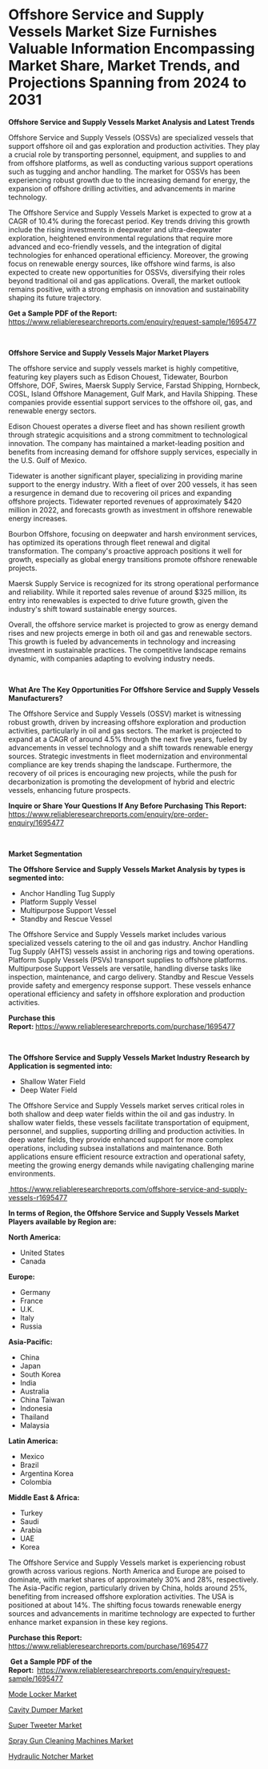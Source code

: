 <p><h1>Offshore Service and Supply Vessels Market Size Furnishes Valuable Information Encompassing Market Share, Market Trends, and Projections Spanning from 2024 to 2031</h1></p><p><strong>Offshore Service and Supply Vessels Market Analysis and Latest Trends</strong></p>
<p><p>Offshore Service and Supply Vessels (OSSVs) are specialized vessels that support offshore oil and gas exploration and production activities. They play a crucial role by transporting personnel, equipment, and supplies to and from offshore platforms, as well as conducting various support operations such as tugging and anchor handling. The market for OSSVs has been experiencing robust growth due to the increasing demand for energy, the expansion of offshore drilling activities, and advancements in marine technology.</p><p>The Offshore Service and Supply Vessels Market is expected to grow at a CAGR of 10.4% during the forecast period. Key trends driving this growth include the rising investments in deepwater and ultra-deepwater exploration, heightened environmental regulations that require more advanced and eco-friendly vessels, and the integration of digital technologies for enhanced operational efficiency. Moreover, the growing focus on renewable energy sources, like offshore wind farms, is also expected to create new opportunities for OSSVs, diversifying their roles beyond traditional oil and gas applications. Overall, the market outlook remains positive, with a strong emphasis on innovation and sustainability shaping its future trajectory.</p></p>
<p><strong>Get a Sample PDF of the Report:&nbsp;</strong> <a href="https://www.reliableresearchreports.com/enquiry/request-sample/1695477?utm_campaign=117&utm_medium=2&utm_source=Github&utm_content=ia&utm_term=19102024&utm_id=offshore-service-and-supply-vessels">https://www.reliableresearchreports.com/enquiry/request-sample/1695477</a></p>
<p>&nbsp;</p>
<p><strong>Offshore Service and Supply Vessels Major Market Players</strong></p>
<p><p>The offshore service and supply vessels market is highly competitive, featuring key players such as Edison Chouest, Tidewater, Bourbon Offshore, DOF, Swires, Maersk Supply Service, Farstad Shipping, Hornbeck, COSL, Island Offshore Management, Gulf Mark, and Havila Shipping. These companies provide essential support services to the offshore oil, gas, and renewable energy sectors.</p><p>Edison Chouest operates a diverse fleet and has shown resilient growth through strategic acquisitions and a strong commitment to technological innovation. The company has maintained a market-leading position and benefits from increasing demand for offshore supply services, especially in the U.S. Gulf of Mexico.</p><p>Tidewater is another significant player, specializing in providing marine support to the energy industry. With a fleet of over 200 vessels, it has seen a resurgence in demand due to recovering oil prices and expanding offshore projects. Tidewater reported revenues of approximately $420 million in 2022, and forecasts growth as investment in offshore renewable energy increases.</p><p>Bourbon Offshore, focusing on deepwater and harsh environment services, has optimized its operations through fleet renewal and digital transformation. The company's proactive approach positions it well for growth, especially as global energy transitions promote offshore renewable projects.</p><p>Maersk Supply Service is recognized for its strong operational performance and reliability. While it reported sales revenue of around $325 million, its entry into renewables is expected to drive future growth, given the industry's shift toward sustainable energy sources.</p><p>Overall, the offshore service market is projected to grow as energy demand rises and new projects emerge in both oil and gas and renewable sectors. This growth is fueled by advancements in technology and increasing investment in sustainable practices. The competitive landscape remains dynamic, with companies adapting to evolving industry needs.</p></p>
<p>&nbsp;</p>
<p><strong>What Are The Key Opportunities For Offshore Service and Supply Vessels Manufacturers?</strong></p>
<p><p>The Offshore Service and Supply Vessels (OSSV) market is witnessing robust growth, driven by increasing offshore exploration and production activities, particularly in oil and gas sectors. The market is projected to expand at a CAGR of around 4.5% through the next five years, fueled by advancements in vessel technology and a shift towards renewable energy sources. Strategic investments in fleet modernization and environmental compliance are key trends shaping the landscape. Furthermore, the recovery of oil prices is encouraging new projects, while the push for decarbonization is promoting the development of hybrid and electric vessels, enhancing future prospects.</p></p>
<p><strong>Inquire or Share Your Questions If Any Before Purchasing This Report:</strong> <a href="https://www.reliableresearchreports.com/enquiry/pre-order-enquiry/1695477?utm_campaign=117&utm_medium=2&utm_source=Github&utm_content=ia&utm_term=19102024&utm_id=offshore-service-and-supply-vessels">https://www.reliableresearchreports.com/enquiry/pre-order-enquiry/1695477</a></p>
<p>&nbsp;</p>
<p><strong>Market Segmentation</strong></p>
<p><strong>The Offshore Service and Supply Vessels Market Analysis by types is segmented into:</strong></p>
<p><ul><li>Anchor Handling Tug Supply</li><li>Platform Supply Vessel</li><li>Multipurpose Support Vessel</li><li>Standby and Rescue Vessel</li></ul></p>
<p><p>The Offshore Service and Supply Vessels market includes various specialized vessels catering to the oil and gas industry. Anchor Handling Tug Supply (AHTS) vessels assist in anchoring rigs and towing operations. Platform Supply Vessels (PSVs) transport supplies to offshore platforms. Multipurpose Support Vessels are versatile, handling diverse tasks like inspection, maintenance, and cargo delivery. Standby and Rescue Vessels provide safety and emergency response support. These vessels enhance operational efficiency and safety in offshore exploration and production activities.</p></p>
<p><strong>Purchase this Report:&nbsp;</strong><a href="https://www.reliableresearchreports.com/purchase/1695477?utm_campaign=117&utm_medium=2&utm_source=Github&utm_content=ia&utm_term=19102024&utm_id=offshore-service-and-supply-vessels">https://www.reliableresearchreports.com/purchase/1695477</a></p>
<p>&nbsp;</p>
<p><strong>The Offshore Service and Supply Vessels Market Industry Research by Application is segmented into:</strong></p>
<p><ul><li>Shallow Water Field</li><li>Deep Water Field</li></ul></p>
<p><p>The Offshore Service and Supply Vessels market serves critical roles in both shallow and deep water fields within the oil and gas industry. In shallow water fields, these vessels facilitate transportation of equipment, personnel, and supplies, supporting drilling and production activities. In deep water fields, they provide enhanced support for more complex operations, including subsea installations and maintenance. Both applications ensure efficient resource extraction and operational safety, meeting the growing energy demands while navigating challenging marine environments.</p></p>
<p><a href="https://www.reliableresearchreports.com/offshore-service-and-supply-vessels-r1695477?utm_campaign=117&utm_medium=2&utm_source=Github&utm_content=ia&utm_term=19102024&utm_id=offshore-service-and-supply-vessels">&nbsp;https://www.reliableresearchreports.com/offshore-service-and-supply-vessels-r1695477</a></p>
<p><strong>In terms of Region, the Offshore Service and Supply Vessels Market Players available by Region are:</strong></p>
<p>
    <p> <strong> North America: </strong>
        <ul>
            <li>United States</li>
            <li>Canada</li>
        </ul>
        </p> 
    <p> <strong> Europe: </strong>
        <ul>
            <li>Germany</li>
            <li>France</li>
            <li>U.K.</li>
            <li>Italy</li>
            <li>Russia</li>
        </ul>
        </p> 
    <p> <strong> Asia-Pacific: </strong>
        <ul>
            <li>China</li>
            <li>Japan</li>
            <li>South Korea</li>
            <li>India</li>
            <li>Australia</li>
            <li>China Taiwan</li>
            <li>Indonesia</li>
            <li>Thailand</li>
            <li>Malaysia</li>
        </ul>
        </p> 
    <p> <strong> Latin America: </strong>
        <ul>
            <li>Mexico</li>
            <li>Brazil</li>
            <li>Argentina Korea</li>
            <li>Colombia</li>
        </ul>
        </p> 
    <p> <strong> Middle East & Africa: </strong>
        <ul>
            <li>Turkey</li>
            <li>Saudi</li>
            <li>Arabia</li>
            <li>UAE</li>
            <li>Korea</li>
        </ul>
    </p>
    </p>
<p><p>The Offshore Service and Supply Vessels market is experiencing robust growth across various regions. North America and Europe are poised to dominate, with market shares of approximately 30% and 28%, respectively. The Asia-Pacific region, particularly driven by China, holds around 25%, benefiting from increased offshore exploration activities. The USA is positioned at about 14%. The shifting focus towards renewable energy sources and advancements in maritime technology are expected to further enhance market expansion in these key regions.</p></p>
<p><strong>Purchase this Report: </strong><a href="https://www.reliableresearchreports.com/purchase/1695477?utm_campaign=117&utm_medium=2&utm_source=Github&utm_content=ia&utm_term=19102024&utm_id=offshore-service-and-supply-vessels">https://www.reliableresearchreports.com/purchase/1695477</a></p>
<p>&nbsp;<strong>Get a Sample PDF of the Report:&nbsp;&nbsp;</strong><a href="https://www.reliableresearchreports.com/enquiry/request-sample/1695477?utm_campaign=117&utm_medium=2&utm_source=Github&utm_content=ia&utm_term=19102024&utm_id=offshore-service-and-supply-vessels">https://www.reliableresearchreports.com/enquiry/request-sample/1695477</a></p>
<p><strong></strong></p>
<p><p><a href="https://issuu.com/reportprime-2/docs/mode-locker-market-size-2030.pptx_e483c407d08799?utm_campaign=117&utm_medium=2&utm_source=Github&utm_content=ia&utm_term=19102024&utm_id=offshore-service-and-supply-vessels">Mode Locker Market</a></p><p><a href="https://issuu.com/reportprime-2/docs/cavity-dumper-market-size-2030.pptx_b777cda8117bd8?utm_campaign=117&utm_medium=2&utm_source=Github&utm_content=ia&utm_term=19102024&utm_id=offshore-service-and-supply-vessels">Cavity Dumper Market</a></p><p><a href="https://github.com/Alanbrewer218/Market-Research-Report-List-1/blob/main/super-tweeter-market.md?utm_campaign=117&utm_medium=2&utm_source=Github&utm_content=ia&utm_term=19102024&utm_id=offshore-service-and-supply-vessels">Super Tweeter Market</a></p><p><a href="https://www.linkedin.com/pulse/spray-gun-cleaning-machines-market-dynamics-application-types-mq2ec?utm_campaign=117&utm_medium=2&utm_source=Github&utm_content=ia&utm_term=19102024&utm_id=offshore-service-and-supply-vessels">Spray Gun Cleaning Machines Market</a></p><p><a href="https://www.linkedin.com/pulse/hydraulic-notcher-market-size-share-trends-analysis-report-end-m3noc?utm_campaign=117&utm_medium=2&utm_source=Github&utm_content=ia&utm_term=19102024&utm_id=offshore-service-and-supply-vessels">Hydraulic Notcher Market</a></p></p>